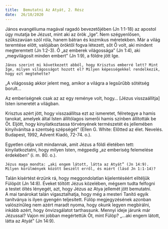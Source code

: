 ```yaml
---
title:  Bemutatni Az Atyát, 2. Rész
date:  26/10/2020
---
```


János evangéliuma magával ragadó bevezetőjében (Jn 1:1-18) az apostol úgy mutatja be Jézust, mint aki az örök „Ige”. Nem szégyenlősen, szűkszavúan szól róla, hanem bátran és kozmikus méretekben. Már a világ teremtése előtt, valójában öröktől fogva létezett, sőt Ő volt, aki mindent megteremtett (Jn 1:2-3). Ő „az emberek világossága” (Jn 1:4), aki „megvilágosít minden embert” (Jn 1:9), a földre jött Ige.

`János szerint mi következett abból, hogy Krisztus emberré lett? Mint Ige, milyen világosságot hozott el? Milyen képességekkel rendelkezik, hogy ezt megtehette?`

„A világosság akkor jelent meg, amikor a világra a legsűrűbb sötétség borult…

Az emberiségnek csak az az egy reménye volt, hogy… [Jézus visszaállítja] Isten ismeretét a világban.

Krisztus azért jött, hogy visszaállítsa ezt az ismeretet, félretegye a hamis tanokat, amelyek által Isten állítólagos ismerői hamis színben állították be Őt. Eljött, hogy kinyilatkoztassa törvényének természetét és jellemében kinyilvánítsa a szentség szépségét” (Ellen G. White: Előtted az élet. Nevelés. Budapest, 1992, Advent Kiadó, 72-74. o.).

Egyetlen célja volt mindannak, amit Jézus a földi életében tett: kinyilatkoztatni, hogy milyen Isten, mégpedig „az emberiség felemelése érdekében” (i. m. 80. o.).

`Jézus maga mondta: „aki engem látott, látta az Atyát” (Jn 14:9). Milyen körülmények között beszélt erről, és miért (lásd Jn 1:1-14)?`

Talán kísértést érzünk rá, hogy meggondolatlan kijelentéséért elítéljük Fülöpöt (Jn 14:8). Éveket töltött Jézus közelében, mégsem tudta felfogni a testet öltés lényegét, azt, hogy Jézus az Atya jellemét jött bemutatni. A mai tanárokat talán vigasztalhatja, hogy még a mesteri Tanító egyik tanítványa is ilyen gyengén teljesített. Fülöp megjegyzésének azonban valószínűleg nem azért maradt nyoma, hogy okunk legyen megbírálni, inkább azért, hogy önvizsgálatot tarthassunk. Mennyi ideje járunk már Jézussal? Vajon mi jobban megértettük Őt, mint Fülöp? „…aki engem látott, látta az Atyát” (Jn 14:9).